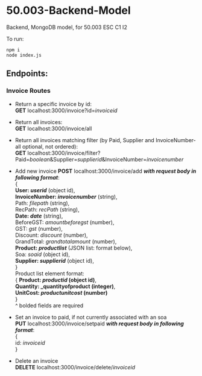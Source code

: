 # 50.003-Backend-Model
Backend, MongoDB model, for 50.003 ESC C1 I2

To run:<br />
```
npm i
node index.js
```

## Endpoints:
### Invoice Routes
+ Return a specific invoice by id:<br/>
**GET** localhost:3000/invoice?id=*invoiceid*

+ Return all invoices:<br/>
**GET** localhost:3000/invoice/all

+ Return all invoices matching filter (by Paid, Supplier and InvoiceNumber- all optional, not ordered):<br/>
**GET** localhost:3000/invoice/filter?Paid=*boolean*&Supplier=*supplierid*&InvoiceNumber=*invoicenumber*

+ Add new invoice
**POST** localhost:3000/invoice/add **_with request body in following format_**:<br/>
{<br/>
    **User: _userid_** (object id),<br/>
    **InvoiceNumber: _invoicenumber_** (string),<br/>
    Path: _filepath_ (string),<br/>
    RecPath: _recPath_ (string),<br/>
    **Date: _date_** (string),<br/>
    BeforeGST: _amountbeforegst_ (number),<br/>
    GST: _gst_ (number),<br/>
    Discount: _discount_ (number),<br/>
    GrandTotal: _grandtotalamount_ (number),<br/>
    **Product: _productlist_** (JSON list: format below),<br/>
    Soa: _soaid_ (object id),<br/>
    **Supplier: _supplierid_** (object id),<br/>
}<br/>
Product list element format:<br />
{
    **Product: _productid_ (object id)**,<br/>
    **Quantity: _quantityofproduct (integer)**,<br/>
    **UnitCost: _productunitcost_ (number)**<br/>
}<br/>
^ bolded fields are required

+ Set an invoice to paid, if not currently associated with an soa<br/>
**PUT** localhost:3000/invoice/setpaid **_with request body in following format_**:<br />
{<br/>
    id: _invoiceid_<br/>
}

+ Delete an invoice<br/>
**DELETE** localhost:3000/invoice/delete/_invoiceid_




